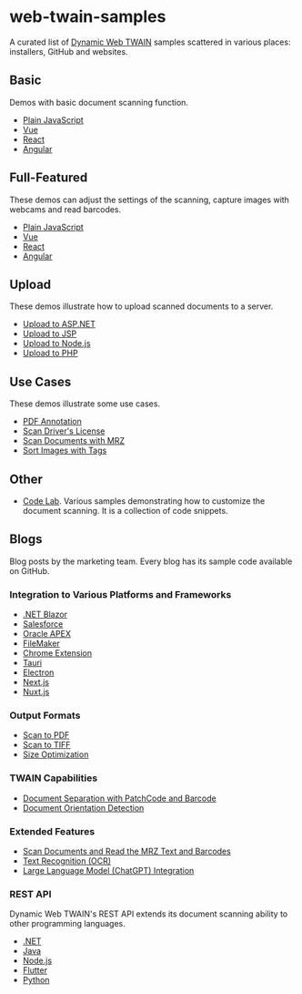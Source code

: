 # web-twain-samples

A curated list of [Dynamic Web TWAIN](https://www.dynamsoft.com/web-twain/overview) samples scattered in various places: installers, GitHub and websites.

## Basic

Demos with basic document scanning function.

* [Plain JavaScript](https://www.dynamsoft.com/web-twain/docs/hello-world/index.html)
* [Vue](https://www.dynamsoft.com/web-twain/docs/indepth/development/vue.html)
* [React](https://www.dynamsoft.com/web-twain/docs/indepth/development/react.html)
* [Angular](https://www.dynamsoft.com/web-twain/docs/indepth/development/angular.html)

## Full-Featured

These demos can adjust the settings of the scanning, capture images with webcams and read barcodes.

* [Plain JavaScript](https://demo.dynamsoft.com/web-twain/)
* [Vue](https://github.com/Dynamsoft/web-twain-vue-advanced)
* [React](https://github.com/Dynamsoft/dwt-react-advanced)
* [Angular](https://github.com/Dynamsoft/dwt-angular-advanced)

## Upload

These demos illustrate how to upload scanned documents to a server.

* [Upload to ASP.NET](https://www.dynamsoft.com/web-twain/resources/code-gallery/?SampleID=1220)
* [Upload to JSP](https://www.dynamsoft.com/web-twain/resources/code-gallery/?SampleID=1221)
* [Upload to Node.js](https://www.dynamsoft.com/web-twain/resources/code-gallery/?SampleID=1222)
* [Upload to PHP](https://www.dynamsoft.com/web-twain/resources/code-gallery/?SampleID=1223)

## Use Cases

These demos illustrate some use cases.

* [PDF Annotation](https://www.dynamsoft.com/web-twain/resources/code-gallery/?SampleID=1232)
* [Scan Driver's License](https://www.dynamsoft.com/web-twain/resources/code-gallery/?SampleID=76)
* [Scan Documents with MRZ](https://www.dynamsoft.com/web-twain/docs/indepth/development/mrz.html)
* [Sort Images with Tags](https://www.dynamsoft.com/web-twain/resources/code-gallery/?SampleID=226)

## Other

* [Code Lab](https://github.com/Dynamsoft/web-twain-codelab/). Various samples demonstrating how to customize the document scanning. It is a collection of code snippets.

## Blogs

Blog posts by the marketing team. Every blog has its sample code available on GitHub.

### Integration to Various Platforms and Frameworks

* [.NET Blazor](https://www.dynamsoft.com/codepool/dotnet-blazor-web-twain-document-scanning.html)
* [Salesforce](https://www.dynamsoft.com/codepool/document-scanner-lightning-web-component-in-salesforce.html)
* [Oracle APEX](https://www.dynamsoft.com/codepool/oracle-apex-document-scanning.html)
* [FileMaker](https://www.dynamsoft.com/codepool/filemaker-document-scanning.html)
* [Chrome Extension](https://www.dynamsoft.com/codepool/document-scanning-chrome-extension.html)
* [Tauri](https://www.dynamsoft.com/codepool/tauri-document-scanning-desktop-app.html)
* [Electron](https://www.dynamsoft.com/codepool/electron-cross-platform-document-scanning-management.html)
* [Next.js](https://www.dynamsoft.com/codepool/nextjs-document-scanner.html)
* [Nuxt.js](https://www.dynamsoft.com/codepool/nuxtjs-document-scanner.html)

### Output Formats

* [Scan to PDF](https://www.dynamsoft.com/codepool/scan-documents-to-pdf-from-browsers.html)
* [Scan to TIFF](https://www.dynamsoft.com/codepool/scan-documents-to-tiff-from-browsers.html)
* [Size Optimization](https://www.dynamsoft.com/codepool/size-optimization-of-scanned-document.html)

### TWAIN Capabilities

* [Document Separation with PatchCode and Barcode](https://www.dynamsoft.com/codepool/batch-document-scanning-patch-code-separation.html)
* [Document Orientation Detection](https://www.dynamsoft.com/codepool/correct-document-image-orientation-with-javascript.html)

### Extended Features

* [Scan Documents and Read the MRZ Text and Barcodes](https://www.dynamsoft.com/codepool/id-card-flatbed-scanner-web-app.html)
* [Text Recognition (OCR)](https://www.dynamsoft.com/codepool/ocr-scanned-documents-tesseract.html)
* [Large Language Model (ChatGPT) Integration](https://www.dynamsoft.com/codepool/chatgpt-scanned-documents.html)

### REST API

Dynamic Web TWAIN's REST API extends its document scanning ability to other programming languages.

* [.NET](https://www.dynamsoft.com/codepool/dotnet-twain-wia-sane-document-scanner.html)
* [Java](https://www.dynamsoft.com/codepool/java-twain-document-scanning.html)
* [Node.js](https://www.dynamsoft.com/codepool/rest-api-node-document-scanning.html)
* [Flutter](https://www.dynamsoft.com/codepool/flutter-twain-scanner-digitize-document.html)
* [Python](https://www.dynamsoft.com/codepool/python-twain-wia-sane-document-scanner.html)
